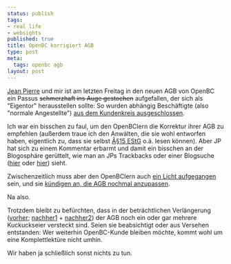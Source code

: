```yaml
--- 
status: publish
tags: 
- real life
- websights
published: true
title: OpenBC korrigiert AGB
type: post
meta: 
  tags: openbc agb
layout: post
---
```

<a href="http://blog.jeanpierre.de">Jean Pierre</a> und mir ist am letzten Freitag in den neuen AGB von OpenBC ein Passus <del>schmerzhaft ins Auge gestochen</del> aufgefallen, der sich als "Eigentor" herausstellen sollte: So wurden abhängig Beschäftigte (also "normale Angestellte") <a href="http://blog.jeanpierre.de/archives/2005/08/eigentor_von_op.html">aus dem Kundenkreis ausgeschlossen</a>.

Ich war ein bisschen zu faul, um den OpenBClern die Korrektur ihrer AGB zu empfehlen (außerdem traue ich den Anwälten, die sie wohl entworfen haben, eigentlich zu, dass sie selbst <a href="http://bundesrecht.juris.de/bundesrecht/estg/__15.html">Â§15 EStG</a> o.ä. lesen können). Aber JP hat sich zu einem Kommentar erbarmt und damit ein bisschen an der Blogosphäre gerüttelt, wie man an JPs Trackbacks oder einer Blogsuche (<a href="http://technorati.com/search/openbc">hier</a> oder <a href="http://blogg.de/search.php?search=openbc">hier</a>) sieht.

Zwischenzeitlich muss aber den OpenBClern auch <a href="http://blog.jeanpierre.de/archives/2005/08/eigentor_von_op.html#c1001">ein Licht aufgegangen</a> sein, und sie <a href="http://blog.jeanpierre.de/archives/2005/08/openbc_ueberarb.html">kündigen an, die AGB nochmal anzupassen</a>.

Na also.

Trotzdem bleibt zu befürchten, dass in der beträchtlichen Verlängerung (<a href="https://www.openbc.com/cgi-bin/user.fpl?op=tandc_old">vorher</a>; <a href="https://www.openbc.com/cgi-bin/user.fpl?op=tandc">nachher1</a> + <a href="https://www.openbc.com/cgi-bin/user.fpl?op=dataprotection">nachher2</a>) der AGB noch ein oder gar mehrere Kuckuckseier versteckt sind. Seien sie beabsichtigt oder aus Versehen entstanden: Wer weiterhin OpenBC-Kunde bleiben möchte, kommt wohl um eine Komplettlektüre nicht umhin.

Wir haben ja schließlich sonst nichts zu tun.
